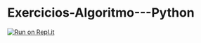 # Exercicios-Algoritmo---Python

[![Run on Repl.it](https://repl.it/badge/github/andersonmacedo060617/Exercicios-Algoritmo-Python.git)](https://repl.it/github/andersonmacedo060617/Exercicios-Algoritmo-Python.git)
